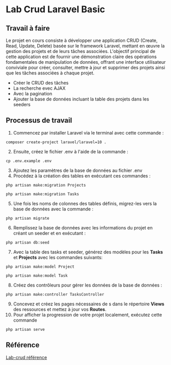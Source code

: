 # Lab Crud Laravel Basic
## Travail à faire

Le projet en cours consiste à développer une application CRUD (Create, Read, Update, Delete) basée sur le framework Laravel, mettant en œuvre la gestion des projets et de leurs tâches associées. L'objectif principal de cette application est de fournir une démonstration claire des opérations fondamentales de manipulation de données, offrant une interface utilisateur conviviale pour créer, consulter, mettre à jour et supprimer des projets ainsi que les tâches associées à chaque projet.

- Créer le CRUD des tâches
- La recherche evec AJAX
- Avec la pagination
- Ajouter la base de données incluant la table des projets dans les seeders

## Processus de travail
1. Commencez par installer Laravel via le terminal avec cette commande :

```
composer create-project laravel/laravel=10 .
```

2. Ensuite, créez le fichier .env à l'aide de la commande :
```
cp .env.example .env
```
3. Ajoutez les paramètres de la base de données au fichier .env
4. Procédez à la création des tables en exécutant ces commandes :
```
php artisan make:migration Projects

php artisan make:migration Tasks
```
5. Une fois les noms de colonnes des tables définis, migrez-les vers la base de données avec la commande :
```
php artisan migrate
```
6. Remplissez la base de données avec les informations du projet en créant un seeder et en exécutant :

```
php artisan db:seed
```
7. Avec la table des tasks et seeder, générez des modèles pour les **Tasks** et **Projects** avec les commandes suivants:
```
php artisan make:model Project

php artisan make:model Task
```
8. Créez des contrôleurs pour gérer les données de la base de données :
```
php artisan make:controller TasksController 
```
9. Concevez et créez les pages nécessaires de s dans le répertoire **Views** des ressources et mettez à jour vos **Routes**.
10. Pour afficher la progression de votre projet localement, exécutez cette commande
```
php artisan serve
```
## Référence
[Lab-crud référence](https://github.com/labs-web/lab-crud)
